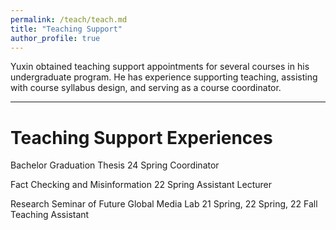 ```yaml
---
permalink: /teach/teach.md
title: "Teaching Support"
author_profile: true
---
```


Yuxin obtained teaching support appointments for several courses in his undergraduate program. He has experience supporting teaching, assisting with course syllabus design, and serving as a course coordinator.

---

Teaching Support Experiences
======
Bachelor Graduation Thesis
24 Spring                        Coordinator

Fact Checking and Misinformation
22 Spring                        Assistant Lecturer

Research Seminar of Future Global Media Lab
21 Spring, 22 Spring, 22 Fall    Teaching Assistant


